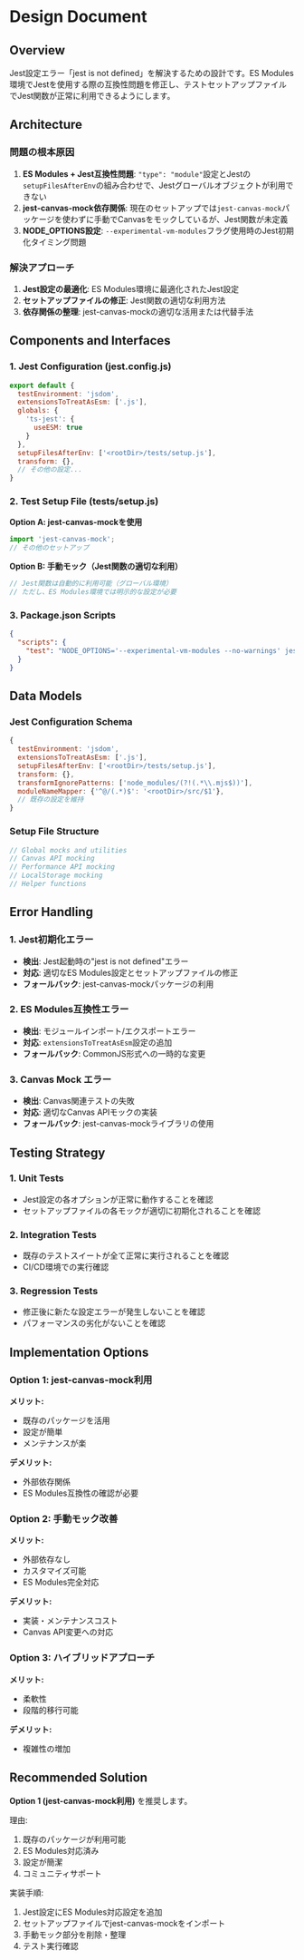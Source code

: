# Design Document

## Overview

Jest設定エラー「jest is not defined」を解決するための設計です。ES Modules環境でJestを使用する際の互換性問題を修正し、テストセットアップファイルでJest関数が正常に利用できるようにします。

## Architecture

### 問題の根本原因

1. **ES Modules + Jest互換性問題**: `"type": "module"`設定とJestの`setupFilesAfterEnv`の組み合わせで、Jestグローバルオブジェクトが利用できない
2. **jest-canvas-mock依存関係**: 現在のセットアップでは`jest-canvas-mock`パッケージを使わずに手動でCanvasをモックしているが、Jest関数が未定義
3. **NODE_OPTIONS設定**: `--experimental-vm-modules`フラグ使用時のJest初期化タイミング問題

### 解決アプローチ

1. **Jest設定の最適化**: ES Modules環境に最適化されたJest設定
2. **セットアップファイルの修正**: Jest関数の適切な利用方法
3. **依存関係の整理**: jest-canvas-mockの適切な活用または代替手法

## Components and Interfaces

### 1. Jest Configuration (jest.config.js)

```javascript
export default {
  testEnvironment: 'jsdom',
  extensionsToTreatAsEsm: ['.js'],
  globals: {
    'ts-jest': {
      useESM: true
    }
  },
  setupFilesAfterEnv: ['<rootDir>/tests/setup.js'],
  transform: {},
  // その他の設定...
}
```

### 2. Test Setup File (tests/setup.js)

**Option A: jest-canvas-mockを使用**
```javascript
import 'jest-canvas-mock';
// その他のセットアップ
```

**Option B: 手動モック（Jest関数の適切な利用）**
```javascript
// Jest関数は自動的に利用可能（グローバル環境）
// ただし、ES Modules環境では明示的な設定が必要
```

### 3. Package.json Scripts

```json
{
  "scripts": {
    "test": "NODE_OPTIONS='--experimental-vm-modules --no-warnings' jest"
  }
}
```

## Data Models

### Jest Configuration Schema

```javascript
{
  testEnvironment: 'jsdom',
  extensionsToTreatAsEsm: ['.js'],
  setupFilesAfterEnv: ['<rootDir>/tests/setup.js'],
  transform: {},
  transformIgnorePatterns: ['node_modules/(?!(.*\\.mjs$))'],
  moduleNameMapper: {'^@/(.*)$': '<rootDir>/src/$1'},
  // 既存の設定を維持
}
```

### Setup File Structure

```javascript
// Global mocks and utilities
// Canvas API mocking
// Performance API mocking
// LocalStorage mocking
// Helper functions
```

## Error Handling

### 1. Jest初期化エラー

- **検出**: Jest起動時の"jest is not defined"エラー
- **対応**: 適切なES Modules設定とセットアップファイルの修正
- **フォールバック**: jest-canvas-mockパッケージの利用

### 2. ES Modules互換性エラー

- **検出**: モジュールインポート/エクスポートエラー
- **対応**: `extensionsToTreatAsEsm`設定の追加
- **フォールバック**: CommonJS形式への一時的な変更

### 3. Canvas Mock エラー

- **検出**: Canvas関連テストの失敗
- **対応**: 適切なCanvas APIモックの実装
- **フォールバック**: jest-canvas-mockライブラリの使用

## Testing Strategy

### 1. Unit Tests

- Jest設定の各オプションが正常に動作することを確認
- セットアップファイルの各モックが適切に初期化されることを確認

### 2. Integration Tests

- 既存のテストスイートが全て正常に実行されることを確認
- CI/CD環境での実行確認

### 3. Regression Tests

- 修正後に新たな設定エラーが発生しないことを確認
- パフォーマンスの劣化がないことを確認

## Implementation Options

### Option 1: jest-canvas-mock利用

**メリット:**
- 既存のパッケージを活用
- 設定が簡単
- メンテナンスが楽

**デメリット:**
- 外部依存関係
- ES Modules互換性の確認が必要

### Option 2: 手動モック改善

**メリット:**
- 外部依存なし
- カスタマイズ可能
- ES Modules完全対応

**デメリット:**
- 実装・メンテナンスコスト
- Canvas API変更への対応

### Option 3: ハイブリッドアプローチ

**メリット:**
- 柔軟性
- 段階的移行可能

**デメリット:**
- 複雑性の増加

## Recommended Solution

**Option 1 (jest-canvas-mock利用)** を推奨します。

理由:
1. 既存のパッケージが利用可能
2. ES Modules対応済み
3. 設定が簡潔
4. コミュニティサポート

実装手順:
1. Jest設定にES Modules対応設定を追加
2. セットアップファイルでjest-canvas-mockをインポート
3. 手動モック部分を削除・整理
4. テスト実行確認